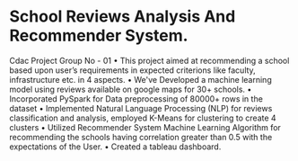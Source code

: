 # School Reviews Analysis And Recommender System.
Cdac Project Group No - 01
•	This project aimed at recommending a school based upon user’s requirements in expected criterions like faculty, infrastructure etc. in 4 aspects.
•	We've Developed a machine learning model using reviews available on google maps for 30+ schools.
•	Incorporated PySpark for Data preprocessing of 80000+ rows in the dataset 
•	Implemented Natural Language Processing (NLP) for reviews classification and analysis, employed K-Means for clustering to create 4 clusters 
•	Utilized Recommender System Machine Learning Algorithm for recommending the schools having correlation greater than 0.5 with the expectations of the User.
•	Created a tableau dashboard.


